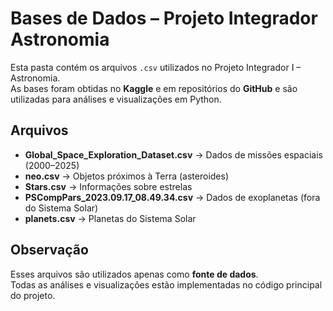 # Bases de Dados – Projeto Integrador Astronomia  

Esta pasta contém os arquivos `.csv` utilizados no Projeto Integrador I – Astronomia.  
As bases foram obtidas no **Kaggle** e em repositórios do **GitHub** e são utilizadas para análises e visualizações em Python.  

## Arquivos  

- **Global_Space_Exploration_Dataset.csv** → Dados de missões espaciais (2000–2025)  
- **neo.csv** → Objetos próximos à Terra (asteroides)  
- **Stars.csv** → Informações sobre estrelas  
- **PSCompPars_2023.09.17_08.49.34.csv** → Dados de exoplanetas (fora do Sistema Solar)  
- **planets.csv** → Planetas do Sistema Solar  

## Observação  
Esses arquivos são utilizados apenas como **fonte de dados**.  
Todas as análises e visualizações estão implementadas no código principal do projeto.  
